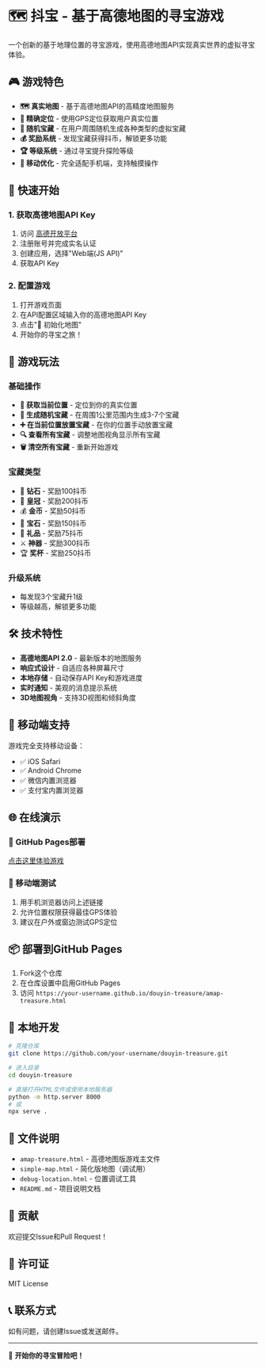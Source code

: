 # 🗺️ 抖宝 - 基于高德地图的寻宝游戏

一个创新的基于地理位置的寻宝游戏，使用高德地图API实现真实世界的虚拟寻宝体验。

## 🎮 游戏特色

- **🗺️ 真实地图** - 基于高德地图API的高精度地图服务
- **📍 精确定位** - 使用GPS定位获取用户真实位置
- **🎯 随机宝藏** - 在用户周围随机生成各种类型的虚拟宝藏
- **💰 奖励系统** - 发现宝藏获得抖币，解锁更多功能
- **🏆 等级系统** - 通过寻宝提升探险等级
- **📱 移动优化** - 完全适配手机端，支持触摸操作

## 🚀 快速开始

### 1. 获取高德地图API Key

1. 访问 [高德开放平台](https://lbs.amap.com/)
2. 注册账号并完成实名认证
3. 创建应用，选择"Web端(JS API)"
4. 获取API Key

### 2. 配置游戏

1. 打开游戏页面
2. 在API配置区域输入你的高德地图API Key
3. 点击"🚀 初始化地图"
4. 开始你的寻宝之旅！

## 🎯 游戏玩法

### 基础操作
- **📍 获取当前位置** - 定位到你的真实位置
- **🎯 生成随机宝藏** - 在周围1公里范围内生成3-7个宝藏
- **➕ 在当前位置放置宝藏** - 在你的位置手动放置宝藏
- **🔍 查看所有宝藏** - 调整地图视角显示所有宝藏
- **🗑️ 清空所有宝藏** - 重新开始游戏

### 宝藏类型
- 💎 **钻石** - 奖励100抖币
- 👑 **皇冠** - 奖励200抖币  
- 💰 **金币** - 奖励50抖币
- 💍 **宝石** - 奖励150抖币
- 🎁 **礼品** - 奖励75抖币
- ⚔️ **神器** - 奖励300抖币
- 🏆 **奖杯** - 奖励250抖币

### 升级系统
- 每发现3个宝藏升1级
- 等级越高，解锁更多功能

## 🛠️ 技术特性

- **高德地图API 2.0** - 最新版本的地图服务
- **响应式设计** - 自适应各种屏幕尺寸
- **本地存储** - 自动保存API Key和游戏进度
- **实时通知** - 美观的消息提示系统
- **3D地图视角** - 支持3D视图和倾斜角度

## 📱 移动端支持

游戏完全支持移动设备：
- ✅ iOS Safari
- ✅ Android Chrome
- ✅ 微信内置浏览器
- ✅ 支付宝内置浏览器

## 🌐 在线演示

### 🚀 GitHub Pages部署
[点击这里体验游戏](https://your-username.github.io/douyin-treasure/)

### 📱 移动端测试
1. 用手机浏览器访问上述链接
2. 允许位置权限获得最佳GPS体验
3. 建议在户外或窗边测试GPS定位

## 📦 部署到GitHub Pages

1. Fork这个仓库
2. 在仓库设置中启用GitHub Pages
3. 访问 `https://your-username.github.io/douyin-treasure/amap-treasure.html`

## 🔧 本地开发

```bash
# 克隆仓库
git clone https://github.com/your-username/douyin-treasure.git

# 进入目录
cd douyin-treasure

# 直接打开HTML文件或使用本地服务器
python -m http.server 8000
# 或
npx serve .
```

## 📄 文件说明

- `amap-treasure.html` - 高德地图版游戏主文件
- `simple-map.html` - 简化版地图（调试用）
- `debug-location.html` - 位置调试工具
- `README.md` - 项目说明文档

## 🤝 贡献

欢迎提交Issue和Pull Request！

## 📜 许可证

MIT License

## 📞 联系方式

如有问题，请创建Issue或发送邮件。

---

🎉 **开始你的寻宝冒险吧！**